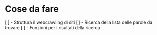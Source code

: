 # Cose da fare
[ ] - Struttura il webcrawling di siti
[ ] - Ricerca della lista delle parole da trovare
[ ] - Funzioni per i risultati della ricerca